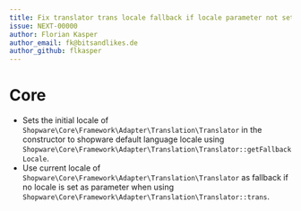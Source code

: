 ```yaml
---
title: Fix translator trans locale fallback if locale parameter not set
issue: NEXT-00000
author: Florian Kasper
author_email: fk@bitsandlikes.de
author_github: flkasper
---
```


# Core

* Sets the initial locale of `Shopware\Core\Framework\Adapter\Translation\Translator` in the constructor to shopware default language locale using `Shopware\Core\Framework\Adapter\Translation\Translator::getFallbackLocale`.
* Use current locale of `Shopware\Core\Framework\Adapter\Translation\Translator` as fallback if no locale is set as parameter when using `Shopware\Core\Framework\Adapter\Translation\Translator::trans`.
